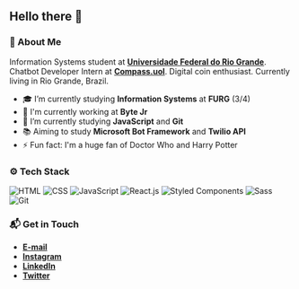 ## Hello there 👋

### 🤔 About Me
Information Systems student at **[Universidade Federal do Rio Grande](https://www.furg.br/en/)**. Chatbot Developer Intern at **[Compass.uol](https://www.compass.uol/)**. Digital coin enthusiast. Currently living in Rio Grande, Brazil.

* 🎓 I’m currently studying **Information Systems** at **FURG** (3/4)
* 🏢 I'm currently working at **Byte Jr**
* 🌱 I’m currently studying **JavaScript** and **Git**
* 📚 Aiming to study **Microsoft Bot Framework** and **Twilio API**
* ⚡ Fun fact: I'm a huge fan of Doctor Who and Harry Potter

### ⚙️ Tech Stack
![HTML](https://img.shields.io/badge/-HTML-05122A?style=flat&logo=html5)
![CSS](https://img.shields.io/badge/-CSS-05122A?style=flat&logo=css3)
![JavaScript](https://img.shields.io/badge/-JavaScript-05122A?style=flat&logo=javascript)
![React.js](https://img.shields.io/badge/-React.js-05122A?style=flat&logo=react)
![Styled Components](https://img.shields.io/badge/-Styled%20Components-05122A?style=flat&logo=styled-components)
![Sass](https://img.shields.io/badge/-Sass-05122A?style=flat&logo=sass)
![Git](https://img.shields.io/badge/-Git-05122A?style=flat&logo=git)

### 📬 Get in Touch
* **[E-mail](mailto:samuel_gomes26@hotmail.com)**
* **[Instagram](https://instagram.com/samuelgomes0)**
* **[LinkedIn](https://linkedin.com/in/samuelgomes0/)**
* **[Twitter](https://twitter.com/samuelgomes0)**
